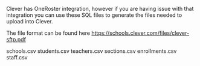 Clever has OneRoster integration,  however if you are having issue with that integration you can use these SQL files to generate the files needed to upload into Clever.

The file format can be found here
https://schools.clever.com/files/clever-sftp.pdf

schools.csv
students.csv
teachers.csv
sections.csv
enrollments.csv
staff.csv
